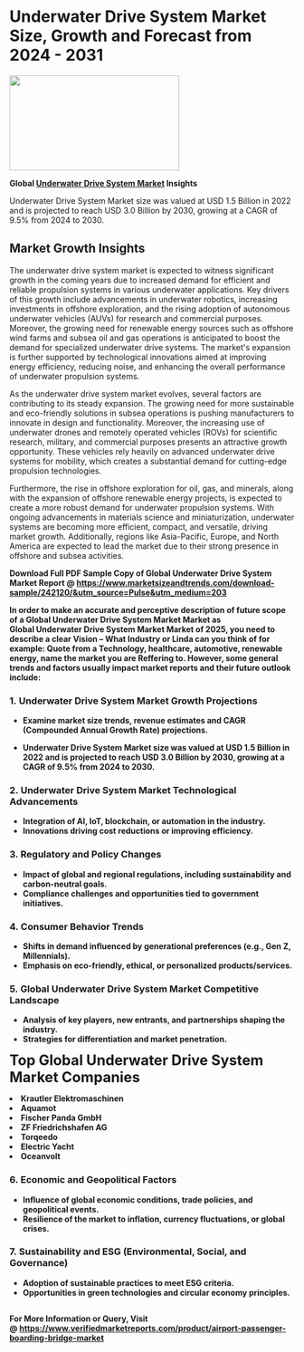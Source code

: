 <H1>Underwater Drive System Market Size, Growth and Forecast from 2024 - 2031</H1><img class="aligncenter size-medium wp-image-584254" src="https://thirdeyenews.in/wp-content/uploads/2024/09/Global-Market-Research-300x168.jpeg" alt="" width="300" height="168" /><p><strong>Global&nbsp;<a href="https://www.marketsizeandtrends.com/download-sample/242120/&amp;utm_source=Pulse&amp;utm_medium=203">Underwater Drive System Market</a> Insights</strong></p><p>Underwater Drive System Market size was valued at USD 1.5 Billion in 2022 and is projected to reach USD 3.0 Billion by 2030, growing at a CAGR of 9.5% from 2024 to 2030.</p><p><h2>Market Growth Insights</h2> <p>The underwater drive system market is expected to witness significant growth in the coming years due to increased demand for efficient and reliable propulsion systems in various underwater applications. Key drivers of this growth include advancements in underwater robotics, increasing investments in offshore exploration, and the rising adoption of autonomous underwater vehicles (AUVs) for research and commercial purposes. Moreover, the growing need for renewable energy sources such as offshore wind farms and subsea oil and gas operations is anticipated to boost the demand for specialized underwater drive systems. The market's expansion is further supported by technological innovations aimed at improving energy efficiency, reducing noise, and enhancing the overall performance of underwater propulsion systems.</p> <p><strong></strong></p> <p>As the underwater drive system market evolves, several factors are contributing to its steady expansion. The growing need for more sustainable and eco-friendly solutions in subsea operations is pushing manufacturers to innovate in design and functionality. Moreover, the increasing use of underwater drones and remotely operated vehicles (ROVs) for scientific research, military, and commercial purposes presents an attractive growth opportunity. These vehicles rely heavily on advanced underwater drive systems for mobility, which creates a substantial demand for cutting-edge propulsion technologies.</p> <p>Furthermore, the rise in offshore exploration for oil, gas, and minerals, along with the expansion of offshore renewable energy projects, is expected to create a more robust demand for underwater propulsion systems. With ongoing advancements in materials science and miniaturization, underwater systems are becoming more efficient, compact, and versatile, driving market growth. Additionally, regions like Asia-Pacific, Europe, and North America are expected to lead the market due to their strong presence in offshore and subsea activities.</p> <p><strong></p><p><span class=""><strong>Download Full PDF Sample Copy of Global Underwater Drive System Market Report</strong> @ <a href="https://www.marketsizeandtrends.com/download-sample/242120/&amp;utm_source=Pulse&amp;utm_medium=203" target="_blank">https://www.marketsizeandtrends.com/download-sample/242120/&amp;utm_source=Pulse&amp;utm_medium=203</a></span></p><p>In order to make an accurate and perceptive description of future scope of a Global&nbsp;Underwater Drive System Market Market as Global&nbsp;Underwater Drive System Market Market of 2025, you need to describe a clear Vision &ndash; What Industry or Linda can you think of for example: Quote from a Technology, healthcare, automotive, renewable energy, name the market you are Reffering to. However, some general trends and factors usually impact market reports and their future outlook include:</p><h3>1.&nbsp;<strong>Underwater Drive System Market Growth Projections</strong></h3><ul><li>Examine market size trends, revenue estimates and CAGR (Compounded Annual Growth Rate) projections.</li><li><p>Underwater Drive System Market size was valued at USD 1.5 Billion in 2022 and is projected to reach USD 3.0 Billion by 2030, growing at a CAGR of 9.5% from 2024 to 2030.</p></li></ul><h3>2.&nbsp;<strong>Underwater Drive System Market Technological Advancements</strong></h3><ul><li>Integration of AI, IoT, blockchain, or automation in the industry.</li><li>Innovations driving cost reductions or improving efficiency.</li></ul><h3>3.&nbsp;<strong>Regulatory and Policy Changes</strong></h3><ul><li>Impact of global and regional regulations, including sustainability and carbon-neutral goals.</li><li>Compliance challenges and opportunities tied to government initiatives.</li></ul><h3>4.&nbsp;<strong>Consumer Behavior Trends</strong></h3><ul><li>Shifts in demand influenced by generational preferences (e.g., Gen Z, Millennials).</li><li>Emphasis on eco-friendly, ethical, or personalized products/services.</li></ul><h3>5.&nbsp;<strong>Global Underwater Drive System Market Competitive Landscape</strong></h3><ul><li>Analysis of key players, new entrants, and partnerships shaping the industry.</li><li>Strategies for differentiation and market penetration.</li></ul><p data-pm-slice="1 1 []"><span style="color: inherit; font-family: inherit; font-size: 25px;">Top Global Underwater Drive System Market Companies</span></p><div class="" data-test-id=""><p><li>Krautler Elektromaschinen</li><li> Aquamot</li><li> Fischer Panda GmbH</li><li> ZF Friedrichshafen AG</li><li> Torqeedo</li><li> Electric Yacht</li><li> Oceanvolt</li></p></div><h3>6.&nbsp;<strong>Economic and Geopolitical Factors</strong></h3><ul><li>Influence of global economic conditions, trade policies, and geopolitical events.</li><li>Resilience of the market to inflation, currency fluctuations, or global crises.</li></ul><h3>7.&nbsp;<strong>Sustainability and ESG (Environmental, Social, and Governance)</strong></h3><ul><li>Adoption of sustainable practices to meet ESG criteria.</li><li>Opportunities in green technologies and circular economy principles.</li></ul><h2><strong style="font-size: 14px;">For More Information or Query, Visit @&nbsp;</strong><a style="background-color: #ffffff; font-size: 14px;" href="https://www.marketsizeandtrends.com/report/underwater-drive-system-market/" target="_blank">https://www.verifiedmarketreports.com/product/airport-passenger-boarding-bridge-market</a></h2>
